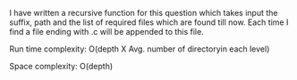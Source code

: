 I have written a recursive function for this question which takes input the suffix, path and the list of required files which are found till now. Each time I find a file ending with .c will be appended to this file.

Run time complexity: O(depth X Avg. number of directoryin each level)

Space complexity: O(depth)

